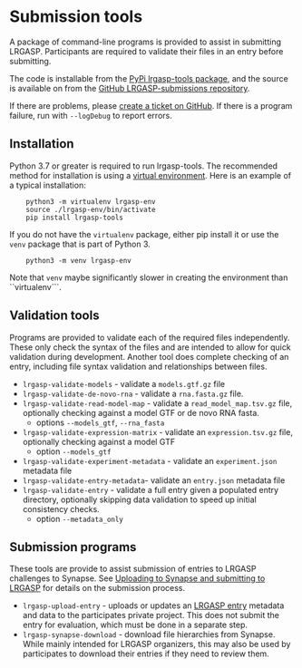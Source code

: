 # Submission tools

A package of command-line programs is provided to assist in submitting LRGASP.  Participants are required to validate their files in
an entry before submitting.

The code is installable from the [PyPi lrgasp-tools package](https://pypi.org/project/lrgasp-tools/), and the
source is available on from the [GitHub LRGASP-submissions repository](https://github.com/LRGASP/lrgasp-submissions).

If there are problems, please [create a ticket on GitHub](https://github.com/LRGASP/lrgasp-submissions/issues).
If there is a program failure, run with `--logDebug` to report errors.

## Installation

Python 3.7 or greater is required to run lrgasp-tools.  The recommended method for installation is using
a [virtual environment](https://docs.python.org/3/tutorial/venv.html).  Here is an example
of a typical installation:

```
    python3 -m virtualenv lrgasp-env
    source ./lrgasp-env/bin/activate
    pip install lrgasp-tools
```

If you do not have the ``virtualenv`` package, either pip install it or use the 
``venv`` package that is part of Python 3.

```
    python3 -m venv lrgasp-env
```

Note that ``venv`` maybe significantly slower in creating the environment than
``virtualenv```.

## Validation tools

Programs are provided to validate each of the required files independently.
These only check the syntax of the files and are intended to allow for quick
validation during development.  Another tool does complete checking of an entry,
including file syntax validation and relationships between files.

- `lrgasp-validate-models` - validate a `models.gtf.gz` file
- `lrgasp-validate-de-novo-rna` - validate a `rna.fasta.gz` file.
- `lrgasp-validate-read-model-map` - validate a `read_model_map.tsv.gz` file, optionally checking against a model GTF or de novo RNA fasta.
  - options ``--models_gtf``, ``--rna_fasta``
- `lrgasp-validate-expression-matrix` - validate an `expression.tsv.gz` file, optionally checking against a model GTF
  - option ``--models_gtf``
- `lrgasp-validate-experiment-metadata` - validate an `experiment.json` metadata file
- `lrgasp-validate-entry-metadata`- validate an `entry.json` metadata file
- `lrgasp-validate-entry` - validate a full entry given a populated entry directory, optionally skipping data validation
  to speed up initial consistency checks.
  - option ``--metadata_only``

## Submission programs

These tools are provide to assist submission of entries to LRGASP challenges to Synapse.
See [Uploading to Synapse and submitting to LRGASP](synapse.md) for details on the submission
process.

- `lrgasp-upload-entry` - uploads or updates an [LRGASP entry](submission.md/#entry_structure) metadata and data to the participates private project.
  This does not submit the entry for evaluation, which must be done in a separate step.
- `lrgasp-synapse-download` - download file hierarchies from Synapse.  While mainly intended for LRGASP organizers,
  this may also be used by participates to download their entries if they need to review them.

